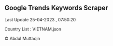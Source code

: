 

## Google Trends Keywords Scraper 
 
Last Update 25-04-2023 , 07:50:20

Country List :
VIETNAM.json



© Abdul Muttaqin 
